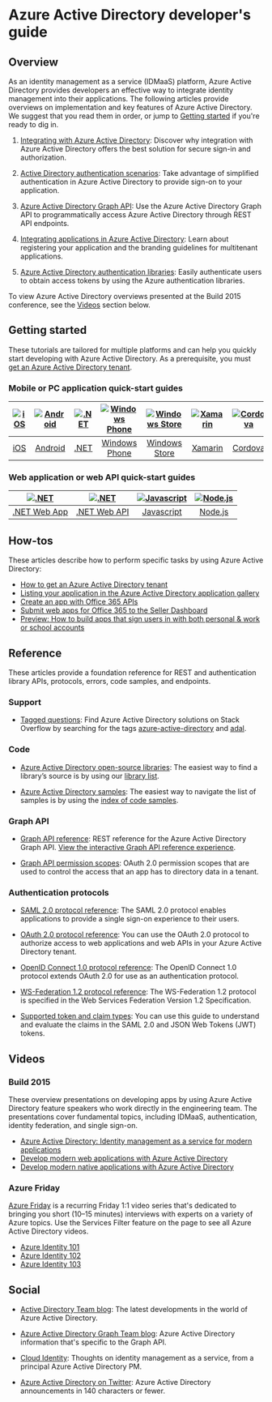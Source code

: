 <properties
   pageTitle="Azure Active Directory developer's guide | Microsoft Azure"
   description="This article provides a comprehensive guide to developer-oriented resources for Azure Active Directory."
   services="active-directory"
   documentationCenter="dev-center-name"
   authors="msmbaldwin"
   manager="mbaldwin"
   editor=""/>

<tags
   ms.service="active-directory"
   ms.devlang="na"
   ms.topic="hero-article"
   ms.tgt_pltfrm="na"
   ms.workload="identity"
   ms.date="08/12/2015"
   ms.author="mbaldwin"/>


# Azure Active Directory developer's guide

## Overview
As an identity management as a service (IDMaaS) platform, Azure Active Directory provides developers an effective way to integrate identity management into their applications. The following articles provide overviews on implementation and key features of Azure Active Directory. We suggest that you read them in order, or jump to [Getting started](#getting-started) if you're ready to dig in.


1. [Integrating with Azure Active Directory](active-directory-how-to-integrate.md): Discover why integration with Azure Active Directory offers the best solution for secure sign-in and authorization.

1. [Active Directory authentication scenarios](active-directory-authentication-scenarios.md): Take advantage of simplified authentication in Azure Active Directory to provide sign-on to your application.

1. [Azure Active Directory Graph API](https://msdn.microsoft.com/library/azure/hh974476.aspx): Use the Azure Active Directory Graph API to programmatically access Azure Active Directory through REST API endpoints.

1. [Integrating applications in Azure Active Directory](active-directory-integrating-applications.md): Learn about registering your application and the branding guidelines for multitenant applications.

1. [Azure Active Directory authentication libraries](active-directory-authentication-libraries.md): Easily authenticate users to obtain access tokens by using the Azure authentication libraries.

To view Azure Active Directory overviews presented at the Build 2015 conference, see the [Videos](#videos) section below.


## Getting started 

These tutorials are tailored for multiple platforms and can help you quickly start developing with Azure Active Directory. As a prerequisite, you must [get an Azure Active Directory tenant](active-directory-howto-tenant.md).

### Mobile or PC application quick-start guides

|[![iOS](./media/active-directory-developers-guide/ios.png)](active-directory-devquickstarts-ios.md)|[![Android](./media/active-directory-developers-guide/android.png)](active-directory-devquickstarts-android.md)|[![.NET](./media/active-directory-developers-guide/net.png)](active-directory-devquickstarts-dotnet.md)| [![Windows Phone](./media/active-directory-developers-guide/windows.png)](active-directory-devquickstarts-windowsphone.md)|[![Windows Store](./media/active-directory-developers-guide/windows.png)](active-directory-devquickstarts-windowsstore.md)|[![Xamarin](./media/active-directory-developers-guide/xamarin.png)](active-directory-devquickstarts-xamarin.md)|[![Cordova](./media/active-directory-developers-guide/cordova.png)](active-directory-devquickstarts-cordova.md)
|:--:|:--:|:--:|:--:|:--:|:--:|:--:
|[iOS](active-directory-devquickstarts-ios.md)|[Android](active-directory-devquickstarts-android.md)|[.NET](active-directory-devquickstarts-dotnet.md)|[Windows Phone](active-directory-devquickstarts-windowsphone.md)|[Windows Store](active-directory-devquickstarts-windowsstore.md)|[Xamarin](active-directory-devquickstarts-xamarin.md)|[Cordova](active-directory-devquickstarts-cordova.md)


### Web application or web API quick-start guides

|[![.NET](./media/active-directory-developers-guide/net.png)](active-directory-devquickstarts-webapp-dotnet.md)|[![.NET](./media/active-directory-developers-guide/net.png)](active-directory-devquickstarts-webapi-dotnet.md)|[![Javascript](./media/active-directory-developers-guide/javascript.png)](active-directory-devquickstarts-angular.md)|[![Node.js](./media/active-directory-developers-guide/nodejs.png)](active-directory-devquickstarts-webapi-nodejs.md)
|:--:|:--:|:--:|:--:
|[.NET Web App](active-directory-devquickstarts-webapp-dotnet.md)|[.NET Web API](active-directory-devquickstarts-webapi-dotnet.md)|[Javascript](active-directory-devquickstarts-angular.md)|[Node.js](active-directory-devquickstarts-webapi-nodejs.md)


## How-tos

These articles describe how to perform specific tasks by using Azure Active Directory:

- [How to get an Azure Active Directory tenant](active-directory-howto-tenant.md)
- [Listing your application in the Azure Active Directory application gallery](active-directory-app-gallery-listing.md)
- [Create an app with Office 365 APIs](https://msdn.microsoft.com/office/office365/howto/getting-started-Office-365-APIs)
- [Submit web apps for Office 365 to the Seller Dashboard](https://msdn.microsoft.com/office/office365/howto/submit-web-apps-seller-dashboard)
- [Preview: How to build apps that sign users in with both personal & work or school accounts](active-directory-appmodel-v2-overview.md)


## Reference

These articles provide a foundation reference for REST and authentication library APIs, protocols, errors, code samples, and endpoints.  

###  Support
- [Tagged questions](http://stackoverflow.com/questions/tagged/azure-active-directory): Find Azure Active Directory solutions on Stack Overflow by searching for the tags [azure-active-directory](http://stackoverflow.com/questions/tagged/azure-active-directory) and [adal](http://stackoverflow.com/questions/tagged/adal).

### Code

- [Azure Active Directory open-source libraries](http://github.com/AzureAD): The easiest way to find a library’s source is by using our [library list](active-directory-authentication-libraries.md).

- [Azure Active Directory samples](http://github.com/AzureADSamples): The easiest way to navigate the list of samples is by using the [index of code samples](active-directory-code-samples.md).


### Graph API

- [Graph API reference](https://msdn.microsoft.com/library/azure/hh974476.aspx): REST reference for the Azure Active Directory Graph API. [View the interactive Graph API reference experience](https://msdn.microsoft.com/Library/Azure/Ad/Graph/api/api-catalog).

- [Graph API permission scopes](https://msdn.microsoft.com/Library/Azure/Ad/Graph/api/graph-api-permission-scopes): OAuth 2.0 permission scopes that are used to control the access that an app has to directory data in a tenant.


### Authentication protocols

- [SAML 2.0 protocol reference](https://msdn.microsoft.com/library/azure/dn195591.aspx): The SAML 2.0 protocol enables applications to provide a single sign-on experience to their users.


- [OAuth 2.0 protocol reference](https://msdn.microsoft.com/library/azure/dn645545.aspx): You can use the OAuth 2.0 protocol to authorize access to web applications and web APIs in your Azure Active Directory tenant.


- [OpenID Connect 1.0 protocol reference](https://msdn.microsoft.com/library/azure/dn645541.aspx): The OpenID Connect 1.0 protocol extends OAuth 2.0 for use as an authentication protocol.


- [WS-Federation 1.2 protocol reference](https://msdn.microsoft.com/library/azure/dn903702.aspx): The WS-Federation 1.2 protocol is specified in the Web Services Federation Version 1.2 Specification.

- [Supported token and claim types](active-directory-token-and-claims.md): You can use this guide to understand and evaluate the claims in the SAML 2.0 and JSON Web Tokens (JWT) tokens.

## Videos

### Build 2015

These overview presentations on developing apps by using Azure Active Directory feature speakers who work directly in the engineering team. The presentations cover fundamental topics, including IDMaaS, authentication, identity federation, and single sign-on.

- [Azure Active Directory: Identity management as a service for modern applications](http://azure.microsoft.com/documentation/videos/build-2015-azure-active-directory-identity-management-as-a-service-for-modern-applications)
- [Develop modern web applications with Azure Active Directory](http://azure.microsoft.com/documentation/videos/build-2015-develop-modern-web-applications-with-azure-active-directory)
- [Develop modern native applications with Azure Active Directory](http://azure.microsoft.com/documentation/videos/build-2015-develop-modern-native-applications-with-azure-active-directory)

### Azure Friday
[Azure Friday](http://azure.microsoft.com/documentation/videos/azure-friday/) is a recurring Friday 1:1 video series that's dedicated to bringing you short (10–15 minutes) interviews with experts on a variety of Azure topics.  Use the Services Filter feature on the page to see all Azure Active Directory videos.

- [Azure Identity 101](http://azure.microsoft.com/documentation/videos/azure-identity-basics/)
- [Azure Identity 102](http://azure.microsoft.com/documentation/videos/azure-identity-creating-active-directory/)
- [Azure Identity 103](http://azure.microsoft.com/documentation/videos/azure-identity-application-to-authenticate/)

## Social

- [Active Directory Team blog](http://blogs.technet.com/b/ad/): The latest developments in the world of Azure Active Directory.

- [Azure Active Directory Graph Team blog](http://blogs.msdn.com/b/aadgraphteam): Azure Active Directory information that's specific to the Graph API.

- [Cloud Identity](http://www.cloudidentity.net): Thoughts on identity management as a service, from a principal Azure Active Directory PM.  

- [Azure Active Directory on Twitter](https://twitter.com/azuread): Azure Active Directory announcements in 140 characters or fewer.
